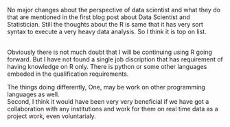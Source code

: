 No major changes about the perspective of data scientist and what they do that are mentioned in the first blog post
 about Data Scientist and Statistician. Still the thoughts about the R is same that it has very sort syntax to execute a very heavy data 
analysis.  So I think it is top on list.

<br>
Obviously there is not much doubt that I will be continuing using R going forward. But I have not found a single
job discription that has requirement of having knowledge on R only. There is python or some other languages embeded in the
qualification requirements.


The things doing differently, One, may be work on other programming languages as well. 
<br>
Second, I think it would have been very very beneficial if we have got a collaboration with any institutions and work for them on real time data as a project work, 
even voluntarialy.  
